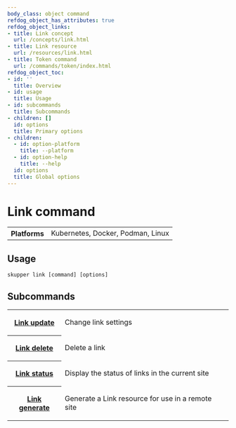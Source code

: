 ```yaml
---
body_class: object command
refdog_object_has_attributes: true
refdog_object_links:
- title: Link concept
  url: /concepts/link.html
- title: Link resource
  url: /resources/link.html
- title: Token command
  url: /commands/token/index.html
refdog_object_toc:
- id: ''
  title: Overview
- id: usage
  title: Usage
- id: subcommands
  title: Subcommands
- children: []
  id: options
  title: Primary options
- children:
  - id: option-platform
    title: --platform
  - id: option-help
    title: --help
  id: options
  title: Global options
---
```


# Link command

<section>

<table class="fields"><tr><th>Platforms</th><td>Kubernetes, Docker, Podman, Linux</td></table>

</section>

<section>

## Usage

~~~ shell
skupper link [command] [options]
~~~

</section>

<section>

## Subcommands

<table class="objects">
<tr><th><a href="update.html">Link update</a></th><td><p>Change link settings</p>
</td></tr>
<tr><th><a href="delete.html">Link delete</a></th><td><p>Delete a link</p>
</td></tr>
<tr><th><a href="status.html">Link status</a></th><td><p>Display the status of links in the current site</p>
</td></tr>
<tr><th><a href="generate.html">Link generate</a></th><td><p>Generate a Link resource for use in a remote site</p>
</td></tr>
</table>

</section>
